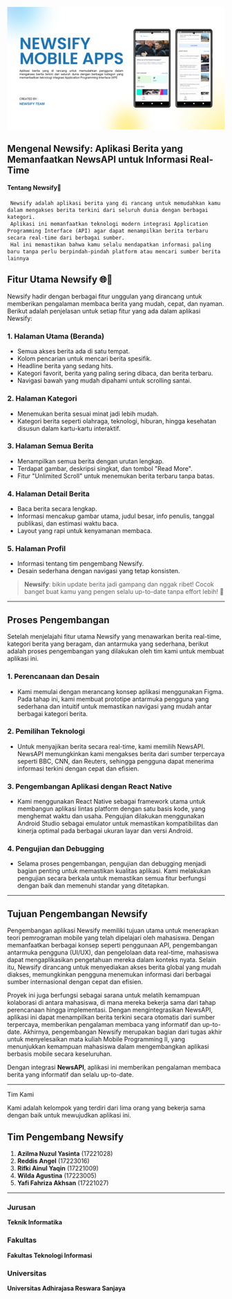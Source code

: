 ![Alt Text](https://github.com/onearsweb/newsify/blob/main/WhatsApp%20Image%202025-01-15%20at%2021.37.59_5b7c8b45.jpg)

## Mengenal Newsify: Aplikasi Berita yang Memanfaatkan NewsAPI untuk Informasi Real-Time
#### Tentang Newsify📰
     Newsify adalah aplikasi berita yang di rancang untuk memudahkan kamu dalam mengakses berita terkini dari seluruh dunia dengan berbagai kategori. 
     Aplikasi ini memanfaatkan teknologi modern integrasi Application Programming Interface (API) agar dapat menampilkan berita terbaru secara real-time dari berbagai sumber. 
     Hal ini memastikan bahwa kamu selalu mendapatkan informasi paling baru tanpa perlu berpindah-pindah platform atau mencari sumber berita lainnya

## Fitur Utama Newsify 🌐📱
Newsify hadir dengan berbagai fitur unggulan yang dirancang untuk memberikan pengalaman membaca berita yang mudah, cepat, dan nyaman. Berikut adalah penjelasan untuk setiap fitur yang ada dalam aplikasi Newsify:

### 1. Halaman Utama (Beranda)
- Semua akses berita ada di satu tempat.
- Kolom pencarian untuk mencari berita spesifik.
- Headline berita yang sedang hits.
- Kategori favorit, berita yang paling sering dibaca, dan berita terbaru.
- Navigasi bawah yang mudah dipahami untuk scrolling santai.

### 2. Halaman Kategori
- Menemukan berita sesuai minat jadi lebih mudah.
- Kategori berita seperti olahraga, teknologi, hiburan, hingga kesehatan disusun dalam kartu-kartu interaktif.

### 3. Halaman Semua Berita
- Menampilkan semua berita dengan urutan lengkap.
- Terdapat gambar, deskripsi singkat, dan tombol "Read More".
- Fitur "Unlimited Scroll" untuk menemukan berita terbaru tanpa batas.

### 4. Halaman Detail Berita
- Baca berita secara lengkap.
- Informasi mencakup gambar utama, judul besar, info penulis, tanggal publikasi, dan estimasi waktu baca.
- Layout yang rapi untuk kenyamanan membaca.

### 5. Halaman Profil
- Informasi tentang tim pengembang Newsify.
- Desain sederhana dengan navigasi yang tetap konsisten.

> **Newsify**: bikin update berita jadi gampang dan nggak ribet! Cocok banget buat kamu yang pengen selalu up-to-date tanpa effort lebih! 🚀

---

## Proses Pengembangan
Setelah menjelajahi fitur utama Newsify yang menawarkan berita real-time, kategori berita yang beragam, dan antarmuka yang sederhana, berikut adalah proses pengembangan yang dilakukan oleh tim kami untuk membuat aplikasi ini.

### 1. Perencanaan dan Desain
- Kami memulai dengan merancang konsep aplikasi menggunakan Figma. Pada tahap ini, kami membuat prototipe antarmuka pengguna yang sederhana dan intuitif untuk memastikan navigasi yang mudah antar berbagai kategori berita.

### 2. Pemilihan Teknologi
- Untuk menyajikan berita secara real-time, kami memilih NewsAPI. NewsAPI memungkinkan kami mengakses berita dari sumber terpercaya seperti BBC, CNN, dan Reuters, sehingga pengguna dapat menerima informasi terkini dengan cepat dan efisien. 

### 3. Pengembangan Aplikasi dengan React Native
- Kami menggunakan React Native sebagai framework utama untuk membangun aplikasi lintas platform dengan satu basis kode, yang menghemat waktu dan usaha. Pengujian dilakukan menggunakan Android Studio sebagai emulator untuk memastikan kompatibilitas dan kinerja optimal pada berbagai ukuran layar dan versi Android. 

### 4. Pengujian dan Debugging
- Selama proses pengembangan, pengujian dan debugging menjadi bagian penting untuk memastikan kualitas aplikasi. Kami melakukan pengujian secara berkala untuk memastikan semua fitur berfungsi dengan baik dan memenuhi standar yang ditetapkan. 

---

## Tujuan Pengembangan Newsify
Pengembangan aplikasi Newsify memiliki tujuan utama untuk menerapkan teori pemrograman mobile yang telah dipelajari oleh mahasiswa. Dengan memanfaatkan berbagai konsep seperti penggunaan API, pengembangan antarmuka pengguna (UI/UX), dan pengelolaan data real-time, mahasiswa dapat mengaplikasikan pengetahuan mereka dalam konteks nyata. Selain itu, Newsify dirancang untuk menyediakan akses berita global yang mudah diakses, memungkinkan pengguna menemukan informasi dari berbagai sumber internasional dengan cepat dan efisien. 

Proyek ini juga berfungsi sebagai sarana untuk melatih kemampuan kolaborasi di antara mahasiswa, di mana mereka bekerja sama dari tahap perencanaan hingga implementasi. Dengan mengintegrasikan NewsAPI, aplikasi ini dapat menampilkan berita terkini secara otomatis dari sumber terpercaya, memberikan pengalaman membaca yang informatif dan up-to-date. Akhirnya, pengembangan Newsify merupakan bagian dari tugas akhir untuk menyelesaikan mata kuliah Mobile Programming II, yang menunjukkan kemampuan mahasiswa dalam mengembangkan aplikasi berbasis mobile secara keseluruhan. 

Dengan integrasi **NewsAPI**, aplikasi ini memberikan pengalaman membaca berita yang informatif dan selalu up-to-date.

---

Tim Kami 

Kami adalah kelompok yang terdiri dari lima orang yang bekerja sama dengan baik untuk mewujudkan aplikasi ini.

## Tim Pengembang Newsify

1. **Azilma Nuzul Yasinta** (17221028)  
2. **Reddis Angel** (17223016)  
3. **Rifki Ainul Yaqin** (17221009)  
4. **Wilda Agustina** (17223005)  
5. **Yafi Fahriza Akhsan** (17221027)  

---

### Jurusan
**Teknik Informatika**  

### Fakultas
**Fakultas Teknologi Informasi**  

### Universitas
**Universitas Adhirajasa Reswara Sanjaya**
